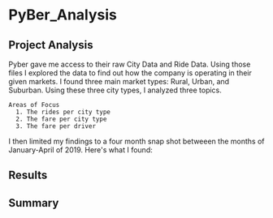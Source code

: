 # PyBer_Analysis

## Project Analysis
  Pyber gave me access to their raw City Data and Ride Data. Using those files I explored the data to find out how the company is operating in their given markets. I found three main market types: Rural, Urban, and Suburban. Using these three city types, I analyzed three topics.  
  
    Areas of Focus
      1. The rides per city type 
      2. The fare per city type 
      3. The fare per driver
  
  I then limited my findings to a four month snap shot betweeen the months of January-April of 2019. Here's what I found:

## Results

## Summary
